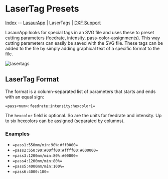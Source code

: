 LaserTag Presets
==================

[Index](index.md) -- [LasaurApp](software.md#LasaurApp) | LaserTags | [DXF Support](dxf_import.md)

LasaurApp looks for special tags in an SVG file and uses these to preset cutting parameters (feedrate, intensity, pass-color-assignments). This way cutting parameters can easily be saved with the SVG file. These tags can be added to the file by simply adding graphical text of a specific format to the file.

![lasertags](http://farm9.staticflickr.com/8378/8423980589_436253c688.jpg)

LaserTag Format
---------------

The format is a column-separated list of parameters that starts and ends with an equal sign:

`=pass<num>:feedrate:intensity:hexcolor1=`

The `hexcolor` field is optional. So are the units for feedrate and intensity. Up to six hexcolors can be assigned (separated by columns).

### Examples

- `=pass1:550mm/min:90%:#ff0000=`
- `=pass2:550:90:#00ff00:#ffff00:#000000=`
- `=pass3:1200mm/min:80%:#00000=`
- `=pass4:1200mm/min:80%=`
- `=pass5:4000mm/min:100%=`
- `=pass6:4000:100=`
